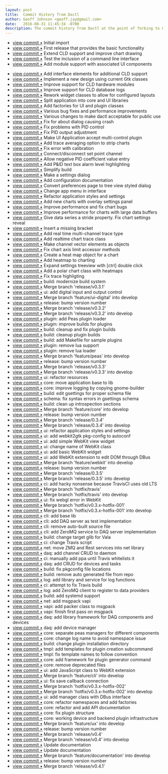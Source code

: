 ```yaml
---
layout: post
title:  Commit History from Dactl
author: Geoff Johnson <geoff.jay@gmail.com>
date:   2016-08-31 11:45:34 -0700
description: The commit history from Dactl at the point of forking to OpenDCS.
---
```


* [view commit &bull;](http://github.com/coanda/dactl/commit/6f4243cea8e8d64260dd9e5fb4ad174df672d5bc) Initial import
* [view commit &bull;](http://github.com/coanda/dactl/commit/bb14ced5e7cdedfcc53b5f8c1a2a9f95cd20293e) First release that provides the basic functionality
* [view commit &bull;](http://github.com/coanda/dactl/commit/569fb0cead2f3fdcff70b4605a6d47331c602af5) Extend CLD support and improve chart drawing
* [view commit &bull;](http://github.com/coanda/dactl/commit/1308cbe9140e3cc29396f390d04c8321be527cb8) Test the inclusion of a command line interface
* [view commit &bull;](http://github.com/coanda/dactl/commit/289600093ba50ee2bba6029332c5b0929d7234ca) Add module support with associated UI components
<!--break-->
* [view commit &bull;](http://github.com/coanda/dactl/commit/46de3017d9b3be14f97651f1dea6030683718c9f) Add interface elements for additional CLD support
* [view commit &bull;](http://github.com/coanda/dactl/commit/a6fc43b32adceb1d871d61bc8146b5bc516807fc) Implement a new design using current Gtk classes
* [view commit &bull;](http://github.com/coanda/dactl/commit/a9a4313a96325971b155b01856aa991ddc1210a8) Improve support for CLD hardware modules
* [view commit &bull;](http://github.com/coanda/dactl/commit/65e4df60a715c1602fc2641488abeee9948f74e0) Improve support for CLD database logs
* [view commit &bull;](http://github.com/coanda/dactl/commit/04a47822ae0071bfc3bbcf807f2a8d60b1e3e40f) Rework widget classes to allow for configured layouts
* [view commit &bull;](http://github.com/coanda/dactl/commit/fceb1311b64865f3e42675e8b1990aebc733c45e) Split application into core and UI libraries
* [view commit &bull;](http://github.com/coanda/dactl/commit/ad2a068a2fc1130f8dfa6acac7926f49a8129e79) Add factories for UI and plugin classes
* [view commit &bull;](http://github.com/coanda/dactl/commit/398991599735c88951f8dd27b67b21d58516e639) Various bug fixes and performance improvements
* [view commit &bull;](http://github.com/coanda/dactl/commit/920a467a2ccdacf98838137c32265e9c340c79d3) Various changes to make dactl acceptable for public use
* [view commit &bull;](http://github.com/coanda/dactl/commit/921a4ccdf85f9609681dc4d9b0c82d37726b36fa) Fix for about dialog causing crash
* [view commit &bull;](http://github.com/coanda/dactl/commit/22c804a2f4e3a07a293c73eadac2401d493c0657) Fix problems with PID control
* [view commit &bull;](http://github.com/coanda/dactl/commit/0ab202acd03e2216e9d990f9fa18273f4c81ab9a) Fix PID output adjustment
* [view commit &bull;](http://github.com/coanda/dactl/commit/e319657c74d124df288c3763d3853729f05ed335) Make UI Application accept multi-control plugin
* [view commit &bull;](http://github.com/coanda/dactl/commit/85271f1ddad63555650224876a705a009ffff391) Add trace averaging option to strip charts
* [view commit &bull;](http://github.com/coanda/dactl/commit/a680a0847dc82d6ee7c9fddfe7b5b04ce212dad0) Fix error with calibration
* [view commit &bull;](http://github.com/coanda/dactl/commit/02b70621478e9dd471bd9e4cf69acc9a9c943dbd) Connect/disconnect set point channel
* [view commit &bull;](http://github.com/coanda/dactl/commit/1802c4c2f211a2f0423a1b21bc9038869b4079ff) Allow negative PID coefficient value entry
* [view commit &bull;](http://github.com/coanda/dactl/commit/6ed86350b18a552b258b7d3bceae7897772bde66) Add P&ID text box alarm level highlighting
* [view commit &bull;](http://github.com/coanda/dactl/commit/1faf6e6df122887a69109811ce4d7e23782f543c) Simplify build
* [view commit &bull;](http://github.com/coanda/dactl/commit/3138fc485d7ff95f505f8675a596021902825137) Make a settings dialog
* [view commit &bull;](http://github.com/coanda/dactl/commit/334ac256142a441f97d98868eff36036f242c08a) Add configuration documentation
* [view commit &bull;](http://github.com/coanda/dactl/commit/73086a22035e42685f56c4d6652912c4d0407645) Convert preferences page to tree view styled dialog
* [view commit &bull;](http://github.com/coanda/dactl/commit/1b2b8c49ff25d92a4a986498e4b152822735ab79) Change app menu in interface
* [view commit &bull;](http://github.com/coanda/dactl/commit/91bd49e3b7c8d83cb4a26738c8f71cb94e51cf42) Refactor application styles and settings
* [view commit &bull;](http://github.com/coanda/dactl/commit/0fa7a056441e02a2e106c3ef29cf5900bc8bfce6) Add new charts with overlay settings panel
* [view commit &bull;](http://github.com/coanda/dactl/commit/bc0964171bed2b4f6431983cc123d91b89a5e769) Improve performance and fix chart bugs
* [view commit &bull;](http://github.com/coanda/dactl/commit/a4e849519008ed34268ce4a0842c3201f2cfd2d5) Improve performance for charts with large data buffers
* [view commit &bull;](http://github.com/coanda/dactl/commit/0ec6684d1ea3d1dc969fabe0323f5504b8fca969) Give data series a stride property. Fix chart settings reveal
* [view commit &bull;](http://github.com/coanda/dactl/commit/de71c17dc37d232b208e7564179baad4b65ef196) Insert a missing bracket
* [view commit &bull;](http://github.com/coanda/dactl/commit/7a207d1ea1e4ad7946edf26874859fe13d65e866) Add real time multi-channel trace type
* [view commit &bull;](http://github.com/coanda/dactl/commit/cff21fe4ab183dee54738c0bf5585386fbde00e7) Add realtime chart trace class
* [view commit &bull;](http://github.com/coanda/dactl/commit/302a2fd0a8ac4118623287b800cf025ccb3b70ad) Make channel vector elements as objects
* [view commit &bull;](http://github.com/coanda/dactl/commit/d981ae1a69c291b94e789ac8f0c7771a63a3f8c6) Fix chart axis limit accessor methods
* [view commit &bull;](http://github.com/coanda/dactl/commit/30bc2203aeb26a3bcf856408ac9147e02c54ead8) Create a heat map object for a chart
* [view commit &bull;](http://github.com/coanda/dactl/commit/859faf76d36a653569a426397433874e8c3595d8) Add heatmap to charting
* [view commit &bull;](http://github.com/coanda/dactl/commit/c501b7f715c21e546f941205f91b2d32d3a9a441) Expand settings treeview with [ctrl] double click
* [view commit &bull;](http://github.com/coanda/dactl/commit/d35a95faee5d85fd4079e634ed62490e97ffa3bd) Add a polar chart class with heatmaps
* [view commit &bull;](http://github.com/coanda/dactl/commit/dfd927e500d8c892e86e917c494815d35c6cff2e) Fix trace highligting
* [view commit &bull;](http://github.com/coanda/dactl/commit/a449843e0584b6428fe7593f04665ae2721b0d43) build: modernize build system
* [view commit &bull;](http://github.com/coanda/dactl/commit/3c9e2412d9834398cd13ffa2b3d0d76aec770fdd) Merge branch 'release/v0.3.1'
* [view commit &bull;](http://github.com/coanda/dactl/commit/216105c8eded2c4407f23476a3d5fda30525e2a8) ui: add digital input and output control
* [view commit &bull;](http://github.com/coanda/dactl/commit/403f81f1a0aca03ee8f942af7472876156f12be3) Merge branch 'feature/ui-digital' into develop
* [view commit &bull;](http://github.com/coanda/dactl/commit/46af79e458d985e88b12c87e0dc79fba2fcba545) release: bump version number
* [view commit &bull;](http://github.com/coanda/dactl/commit/7db85ccd66ea8c6e0184200ad1ac45f386a244ca) Merge branch 'release/v0.3.2'
* [view commit &bull;](http://github.com/coanda/dactl/commit/4d2406354676f2579f872223ac5813864aa82b10) Merge branch 'release/v0.3.2' into develop
* [view commit &bull;](http://github.com/coanda/dactl/commit/cb1fc8adc553af54e9a712f62ae5dd6c9ee54ff7) plugin: add Peas plugin loader
* [view commit &bull;](http://github.com/coanda/dactl/commit/afcc8c2652da28b02e89ef9c1b8c6945214c94ee) plugin: improve builds for plugins
* [view commit &bull;](http://github.com/coanda/dactl/commit/5b4521df7f68bff7c7296fd342fc12064a8c94a8) build: cleanup and fix plugin builds
* [view commit &bull;](http://github.com/coanda/dactl/commit/54e4ee29e62a3ad0bcbcbd56604a63ee7fd0b39f) build: cleanup plugin builds
* [view commit &bull;](http://github.com/coanda/dactl/commit/8ee40a5cea3a9d60b7329789efdf675cac919c03) build: add Makefile for sample plugins
* [view commit &bull;](http://github.com/coanda/dactl/commit/2bd004e9c6e551c4cbb5c721305e653bb2483823) plugin: remove lua support
* [view commit &bull;](http://github.com/coanda/dactl/commit/9fcd1f6686f7d39b2c9c35c693417f8f1a34cec7) plugin: remove lua loader
* [view commit &bull;](http://github.com/coanda/dactl/commit/94aa805999401b77cf480fa9483fe4334d76f95d) Merge branch 'feature/peas' into develop
* [view commit &bull;](http://github.com/coanda/dactl/commit/92cecbe66d54129fb31476930299adbd66f73026) release: bump version number
* [view commit &bull;](http://github.com/coanda/dactl/commit/ccaac1f9999e0e9f326778a3e5c5e7c84f93efb4) Merge branch 'release/v0.3.3'
* [view commit &bull;](http://github.com/coanda/dactl/commit/8176c591663605805fa869cab44999e75e206458) Merge branch 'release/v0.3.3' into develop
* [view commit &bull;](http://github.com/coanda/dactl/commit/6d5965b29087e4d366cd21311a949fd29dc0202c) ui: refactor resources
* [view commit &bull;](http://github.com/coanda/dactl/commit/b1bd0b8b16e59b37ecce2deaf82544fdcc6378b9) core: move application base to lib
* [view commit &bull;](http://github.com/coanda/dactl/commit/3066f796dfbd2cbb73d9a46706da715cfdfa9bf6) core: improve logging by copying gnome-builder
* [view commit &bull;](http://github.com/coanda/dactl/commit/4e2c4de7c9f76bd3bf937e35e232ae930fa1dc0a) build: edit gsettings for proper schema file
* [view commit &bull;](http://github.com/coanda/dactl/commit/92c156b4e1e5bf61ca5554010d0f0daf1584bdc2) schema: fix syntax errors in gsettings schema
* [view commit &bull;](http://github.com/coanda/dactl/commit/125f7e53a52fcf0b150570f1a7c0e9c7e91f8e7e) build: clean up introspection sections
* [view commit &bull;](http://github.com/coanda/dactl/commit/73098accf4b1b217f6cc347ea483f6def0c74ee9) Merge branch 'feature/core' into develop
* [view commit &bull;](http://github.com/coanda/dactl/commit/aa67b0b2a154a5b57aaaba3fca7cc0325756965a) release: bump version number
* [view commit &bull;](http://github.com/coanda/dactl/commit/b26721c8c289e7090e749280ce817f524dcfeec8) Merge branch 'release/0.3.4'
* [view commit &bull;](http://github.com/coanda/dactl/commit/676019c8af7a17562b338709629369e5c2c275e8) Merge branch 'release/0.3.4' into develop
* [view commit &bull;](http://github.com/coanda/dactl/commit/b1e28db98fe7057162e2ce36ca9a655a07c98f01) ui: refactor application styles and settings
* [view commit &bull;](http://github.com/coanda/dactl/commit/61dce064ea238f95260cd90ad2f35ef73c7eaa9d) ui: add webkit2gtk pkg-config to autoconf
* [view commit &bull;](http://github.com/coanda/dactl/commit/6837a74bf126e460163faac425b78f82cbf8bd07) ui: add simple WebKit view widget
* [view commit &bull;](http://github.com/coanda/dactl/commit/a3be3550593b26e8ae12c6f2d38b9313727e6133) ui: change name of WebKit class
* [view commit &bull;](http://github.com/coanda/dactl/commit/339dc66091b63bc7fd1450e5d59fb1a7dd96f96c) ui: add basic WebKit widget
* [view commit &bull;](http://github.com/coanda/dactl/commit/a5a1d66e2a3a6f9eda149b2eeb73ac4b82eea330) ui: add WebKit extension to edit DOM through DBus
* [view commit &bull;](http://github.com/coanda/dactl/commit/29e5a598a2515903b8396442d93702559db48fa7) Merge branch 'feature/webkit' into develop
* [view commit &bull;](http://github.com/coanda/dactl/commit/528c2529d508d3fc6e89019141abd88305fd709a) release: bump version number
* [view commit &bull;](http://github.com/coanda/dactl/commit/aa73819e462ee4d661167f75d2f5ea1953e64462) Merge branch 'release/0.3.5'
* [view commit &bull;](http://github.com/coanda/dactl/commit/09a2c145b562a702784876b67ad8de67620e9072) Merge branch 'release/0.3.5' into develop
* [view commit &bull;](http://github.com/coanda/dactl/commit/d5971d5494e8c655152941b221a6ad6d9fa28a47) ci: add hacky nonsense because TravisCI uses old LTS
* [view commit &bull;](http://github.com/coanda/dactl/commit/ed299f5d41aedc3e2b61b0ea470f54b6cd110ba0) Merge branch 'hotfix/travis'
* [view commit &bull;](http://github.com/coanda/dactl/commit/ef54fab6d5626b68ff45cfaa7e6707e549085e25) Merge branch 'hotfix/travis' into develop
* [view commit &bull;](http://github.com/coanda/dactl/commit/32c587fa8c834cbdcdafbf4dff5accd41cdc2040) ui: fix webgl error in WebKit
* [view commit &bull;](http://github.com/coanda/dactl/commit/bc90ddbf0aa8c54f4d820aed77c35bd0707f760a) Merge branch 'hotfix/v0.3.x-hotfix-001'
* [view commit &bull;](http://github.com/coanda/dactl/commit/a74877f2ba60aa977f64b7df5c97dc2b31dfce73) Merge branch 'hotfix/v0.3.x-hotfix-001' into develop
* [view commit &bull;](http://github.com/coanda/dactl/commit/b850133439ff3cca8bd92ab5ec97aa9f70017d15) cli: add base lib
* [view commit &bull;](http://github.com/coanda/dactl/commit/718ba8200c4507d2d0559c9784ea4637379d3f8f) cli: add DAQ server as test implementation
* [view commit &bull;](http://github.com/coanda/dactl/commit/903f3c5fb08220ae647bca84d518d2ab4b94e59a) cli: remove auto-built source file
* [view commit &bull;](http://github.com/coanda/dactl/commit/d2a019665d4be534f1f1984bafe28972fd073b84) cli: add ZeroMQ service to DAQ server implementation
* [view commit &bull;](http://github.com/coanda/dactl/commit/849a602a60b1c8c6974554ad246b616605bd72a8) build: change target glib for Vala
* [view commit &bull;](http://github.com/coanda/dactl/commit/3cef40ff2c7f7a00640ea0600189ae74dcb76aa6) ci: change Travis script
* [view commit &bull;](http://github.com/coanda/dactl/commit/913b388e7fc3f670d8a9afbfe4cfdb2d5fc47099) net: move ZMQ and Rest services into net library
* [view commit &bull;](http://github.com/coanda/dactl/commit/0ba08e311931d677d3d713309a4bec0c6132c8ad) daq: add channel CRUD to daemon
* [view commit &bull;](http://github.com/coanda/dactl/commit/d638555ccced79e5c4b8e70c9a28feae6477cc9c) ci: manually add ppa until Travis whitelists it
* [view commit &bull;](http://github.com/coanda/dactl/commit/5affe76f7e893940ee7125ea6bc3ae97ea2c67de) daq: add CRUD for devices and tasks
* [view commit &bull;](http://github.com/coanda/dactl/commit/38f9e56bce35441f6d402659c3cd234bd03c664a) build: fix pkgconfig file locations
* [view commit &bull;](http://github.com/coanda/dactl/commit/0823346f70a54dbbe9db9c4019045e0fbbb00824) build: remove auto generated file from repo
* [view commit &bull;](http://github.com/coanda/dactl/commit/5a80ba678b549263836a8f37cfb9c95de3e7a2e7) log: add library and service for log functions
* [view commit &bull;](http://github.com/coanda/dactl/commit/9f8fb07ae2229e6f5648417f9739eb7bb5c8d883) ci: attempt to fix Travis build
* [view commit &bull;](http://github.com/coanda/dactl/commit/fb497d79532214a6d376691a5f26ef16efa3c2d1) log: add ZeroMQ client to register to data providers
* [view commit &bull;](http://github.com/coanda/dactl/commit/5ec94f9616289c9d3d2e838ffb4b2989e47f5f5f) build: add systemd support
* [view commit &bull;](http://github.com/coanda/dactl/commit/74a06dbfaa9f0faa691a001d0e50975848d14e66) net: add msgpack vapi
* [view commit &bull;](http://github.com/coanda/dactl/commit/19d891b6fac78df2745073abcf712958f3aea23c) vapi: add packer class to msgpack
* [view commit &bull;](http://github.com/coanda/dactl/commit/33f74233cdf519fe54e707241be48cf52c7a04f5) vapi: finish first pass on msgpack
* [view commit &bull;](http://github.com/coanda/dactl/commit/63a2d16a7b5df6fe46e690bd3551f9d1eb1b1378) daq: add library framework for DAQ components and devices
* [view commit &bull;](http://github.com/coanda/dactl/commit/a61413b774e1452a1027b7d2fe4960850148b4ff) daq: add device manager
* [view commit &bull;](http://github.com/coanda/dactl/commit/99b265cf130f43f02c8be092845a395bb63f2e56) core: separate peas managers for different components
* [view commit &bull;](http://github.com/coanda/dactl/commit/d1da06ca3abea4125ed2ef2b9a8b4b7671701683) core: change log name to avoid namespace issue
* [view commit &bull;](http://github.com/coanda/dactl/commit/e7edd7a7dfa0b583c3482cf881484330350acab5) build: change plugin installation directory
* [view commit &bull;](http://github.com/coanda/dactl/commit/c43fd9e5bf2916f60f38c2fa8d0c852eeaf124b4) tmpl: add templates for plugin creation subcommand
* [view commit &bull;](http://github.com/coanda/dactl/commit/14e43fd890ed9586a7c6b31d28260c2ef1ae44d9) tmpl: fix template names to follow convention
* [view commit &bull;](http://github.com/coanda/dactl/commit/401fb00fd946b7c0b26bcaca1f52e07ed46384f6) core: add framework for plugin generator command
* [view commit &bull;](http://github.com/coanda/dactl/commit/c16f5179fab83d36e393c3c4e04dd9f8445009e1) core: remove deprecated files
* [view commit &bull;](http://github.com/coanda/dactl/commit/6f9a670a3fc2847031a1ab0245577c6771244c71) ui: add JavaScript class to WebKit extension
* [view commit &bull;](http://github.com/coanda/dactl/commit/816f099d0b9113383310ba3857a8a88491d7c5fe) Merge branch 'feature/cli' into develop
* [view commit &bull;](http://github.com/coanda/dactl/commit/9beb2eaddc982ee200cb7c0ecca52431df7b4737) ui: fix save callback connection
* [view commit &bull;](http://github.com/coanda/dactl/commit/29d6a7fc857a0e6b77486fe87ddba9fa6dd318a0) Merge branch 'hotfix/v0.3.x-hotfix-002'
* [view commit &bull;](http://github.com/coanda/dactl/commit/4ac46c03c96325f002e8dfbc7a04059e1e52fecd) Merge branch 'hotfix/v0.3.x-hotfix-002' into develop
* [view commit &bull;](http://github.com/coanda/dactl/commit/f24b041a5941019a49bd7bc0139e603bb02a9a34) ui: add manager class with DBus interface
* [view commit &bull;](http://github.com/coanda/dactl/commit/78b39bb2db90eb3086e4a0afbd413c928183d71e) core: refactor namespaces and add factories
* [view commit &bull;](http://github.com/coanda/dactl/commit/71876c5f9c996ea84e7d440477d40fa2dc1ec4a7) core: refactor and add API documentation
* [view commit &bull;](http://github.com/coanda/dactl/commit/437baabfd7c9cd6ee2524e661bf65e62289c6c5e) core: fix plugin structure
* [view commit &bull;](http://github.com/coanda/dactl/commit/c60a9cfc831880b22c181065ecbc88ad280b9604) core: working device and backend plugin infrastructure
* [view commit &bull;](http://github.com/coanda/dactl/commit/3c7e8215bd67afa6a448d7ef9aef94c0d32eb421) Merge branch 'feature/ux' into develop
* [view commit &bull;](http://github.com/coanda/dactl/commit/305046fa0cc2dcb9096b2c20701b5667a5a08453) release: bump version number
* [view commit &bull;](http://github.com/coanda/dactl/commit/b1f63d6d8b2e9a7e025d15b403b4fab4352b6d42) Merge branch 'release/v0.4'
* [view commit &bull;](http://github.com/coanda/dactl/commit/95d67fb38bef597ae12c889529a868616c5e25e1) Merge branch 'release/v0.4' into develop
* [view commit &bull;](http://github.com/coanda/dactl/commit/d028bb4502e05b4b494d8b04868dd74c5469f804) Update documentation
* [view commit &bull;](http://github.com/coanda/dactl/commit/f1686098c6cba7604fd57144e3ae591bf9a15ffe) Update documentation
* [view commit &bull;](http://github.com/coanda/dactl/commit/ec617b5c4b9a031c4f74400b4ceb4267ef2e7e92) Merge branch 'feature/documentation' into develop
* [view commit &bull;](http://github.com/coanda/dactl/commit/7144d97d70dac72d3db80d40970f88b6dcad7121) release: bump version number
* [view commit &bull;](http://github.com/coanda/dactl/commit/05473d5016f42c7cc7b2b847b8d88fb438060673) Merge branch 'release/v0.4.1'

<!--
vim: ft=liquid
-->
